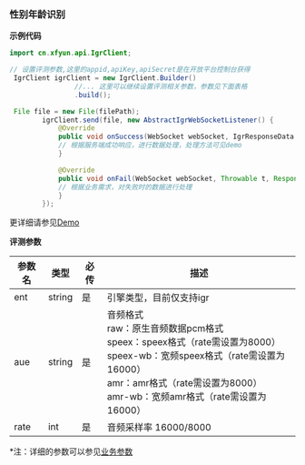 ### 性别年龄识别

**示例代码**

```java
import cn.xfyun.api.IgrClient;

// 设置评测参数,这里的appid,apiKey,apiSecret是在开放平台控制台获得
 IgrClient igrClient = new IgrClient.Builder()
                //... 这里可以继续设置评测相关参数，参数见下面表格
                .build();

 File file = new File(filePath);
        igrClient.send(file, new AbstractIgrWebSocketListener() {
            @Override
            public void onSuccess(WebSocket webSocket, IgrResponseData igrResponseData) {
            // 根据服务端成功响应，进行数据处理，处理方法可见demo
            }

            @Override
            public void onFail(WebSocket webSocket, Throwable t, Response response) {
            // 根据业务需求，对失败时的数据进行处理
            }
        });

```

更详细请参见[Demo](https://github.com/iFLYTEK-OP/websdk-java-demo/blob/main/src/main/java/cn/xfyun/demo/IgrClientApp.java)

**评测参数**

  | 参数名   | 类型   | 必传 | 描述                                                        
  | -------- | ------ | ---- | ------------------------------------------------------------ 
  | ent | string | 是 | 引擎类型，目前仅支持igr |
  | aue | string | 是 | 音频格式<br>raw：原生音频数据pcm格式<br>speex：speex格式（rate需设置为8000）<br>speex-wb：宽频speex格式（rate需设置为16000）<br>amr：amr格式（rate需设置为8000）<br>amr-wb：宽频amr格式（rate需设置为16000）| 
  |rate |int |是| 音频采样率 16000/8000|
 
 *注：详细的参数可以参见[业务参数](https://www.xfyun.cn/doc/voiceservice/sound-feature-recg/API.html)